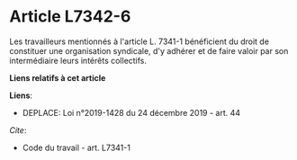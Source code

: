 # Article L7342-6

Les travailleurs mentionnés à l'article L. 7341-1 bénéficient du droit de constituer une organisation syndicale, d'y adhérer
et de faire valoir par son intermédiaire leurs intérêts collectifs.

**Liens relatifs à cet article**

**Liens**:

  - DEPLACE: Loi n°2019-1428 du 24 décembre 2019 - art. 44

_Cite_:

  - Code du travail - art. L7341-1
